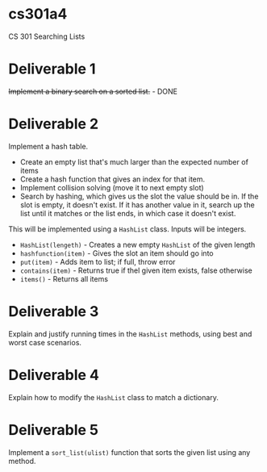 # cs301a4
CS 301 Searching Lists

# Deliverable 1
~~Implement a binary search on a sorted list.~~ - DONE

# Deliverable 2
Implement a hash table.

* Create an empty list that's much larger than the expected number of items
* Create a hash function that gives an index for that item.
* Implement collision solving (move it to next empty slot)
* Search by hashing, which gives us the slot the value should be in. If the slot is empty, it doesn't exist. If it has another value in it, search up the list until it matches or the list ends, in which case it doesn't exist.

This will be implemented using a `HashList` class. Inputs will be integers.

* `HashList(lengeth)` - Creates a new empty `HashList` of the given length
* `hashfunction(item)` - Gives the slot an item should go into
* `put(item)` - Adds item to list; if full, throw error
* `contains(item)` - Returns true if thel given item exists, false otherwise
* `items()` - Returns all items

# Deliverable 3

Explain and justify running times in the `HashList` methods, using best and worst case scenarios.

# Deliverable 4

Explain how to modify the `HashList` class to match a dictionary.

# Deliverable 5

Implement a `sort_list(ulist)` function that sorts the given list using any method.
